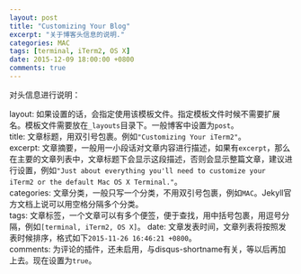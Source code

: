 ```yaml
---
layout: post
title: "Customizing Your Blog"
excerpt: "关于博客头信息的说明."
categories: MAC
tags: [terminal, iTerm2, OS X]
date: 2015-12-09 18:00:00 +0800
comments: true
---
```

对头信息进行说明：

layout: 如果设置的话，会指定使用该模板文件。指定模板文件时候不需要扩展名。模板文件需要放在`_layouts`目录下。一般博客中设置为`post`。    
title: 文章标题，用双引号包裹。例如`"Customizing Your iTerm2"`。  
excerpt: 文章摘要，一般用一小段话对文章内容进行描述，如果有`excerpt`，那么在主要的文章列表中，文章标题下会显示这段描述，否则会显示整篇文章，建议进行设置，例如`"Just about everything you'll need to customize your iTerm2 or the default Mac OS X Terminal."`。  
categories: 文章分类，一般只写一个分类，不用双引号包裹，例如`MAC`。Jekyll官方文档上说可以用空格分隔多个分类。  
tags: 文章标签，一个文章可以有多个便签，便于查找，用中括号包裹，用逗号分隔，例如`[terminal, iTerm2, OS X]`。
date: 文章发表时间，文章列表将按照发表时候排序，格式如下`2015-11-26 16:46:21 +0800`。  
comments: 为评论的插件，还未启用，与disqus-shortname有关，等以后再加上去。现在设置为`true`。  

